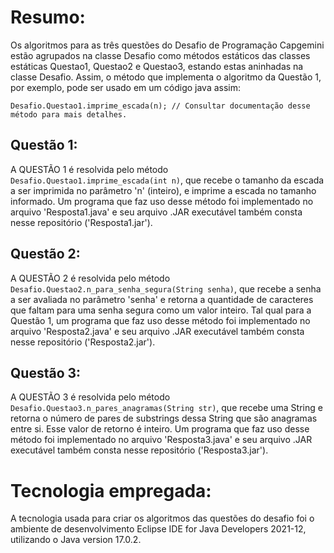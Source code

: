 # Resumo:
Os algoritmos para as três questões do Desafio de Programação Capgemini estão agrupados na classe Desafio como métodos estáticos das classes estáticas Questao1, Questao2 e Questao3, estando estas aninhadas na classe Desafio. Assim, o método que implementa o algoritmo da Questão 1, por exemplo, pode ser usado em um código java assim:
```
Desafio.Questao1.imprime_escada(n); // Consultar documentação desse método para mais detalhes.
```

## Questão 1: 
A QUESTÃO 1 é resolvida pelo método ```Desafio.Questao1.imprime_escada(int n)```, que recebe o tamanho da escada a ser imprimida no parâmetro 'n' (inteiro), e imprime a escada no tamanho informado. Um programa que faz uso desse método foi implementado no arquivo 'Resposta1.java' e seu arquivo .JAR executável também consta nesse repositório ('Resposta1.jar').

## Questão 2:
A QUESTÃO 2 é resolvida pelo método ```Desafio.Questao2.n_para_senha_segura(String senha)```, que recebe a senha a ser avaliada no parâmetro 'senha' e retorna a quantidade de caracteres que faltam para uma senha segura como um valor inteiro. Tal qual para a Questão 1, um programa que faz uso desse método foi implementado no arquivo 'Resposta2.java' e seu arquivo .JAR executável também consta nesse repositório ('Resposta2.jar').

## Questão 3:
A QUESTÃO 3 é resolvida pelo método ```Desafio.Questao3.n_pares_anagramas(String str)```, que recebe uma String e retorna o número de pares de substrings dessa String que são anagramas entre si. Esse valor de retorno é inteiro. Um programa que faz uso desse método foi implementado no arquivo 'Resposta3.java' e seu arquivo .JAR executável também consta nesse repositório ('Resposta3.jar').

# Tecnologia empregada:
A tecnologia usada para criar os algoritmos das questões do desafio foi o ambiente de desenvolvimento Eclipse IDE for Java Developers 2021-12, utilizando o Java version 17.0.2.
